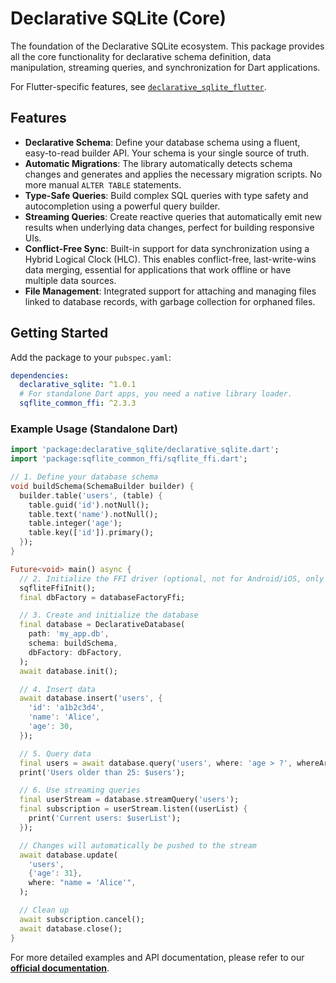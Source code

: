 # Declarative SQLite (Core)

The foundation of the Declarative SQLite ecosystem. This package provides all the core functionality for declarative schema definition, data manipulation, streaming queries, and synchronization for Dart applications.

For Flutter-specific features, see [`declarative_sqlite_flutter`](../declarative_sqlite_flutter/).

## Features

- **Declarative Schema**: Define your database schema using a fluent, easy-to-read builder API. Your schema is your single source of truth.
- **Automatic Migrations**: The library automatically detects schema changes and generates and applies the necessary migration scripts. No more manual `ALTER TABLE` statements.
- **Type-Safe Queries**: Build complex SQL queries with type safety and autocompletion using a powerful query builder.
- **Streaming Queries**: Create reactive queries that automatically emit new results when underlying data changes, perfect for building responsive UIs.
- **Conflict-Free Sync**: Built-in support for data synchronization using a Hybrid Logical Clock (HLC). This enables conflict-free, last-write-wins data merging, essential for applications that work offline or have multiple data sources.
- **File Management**: Integrated support for attaching and managing files linked to database records, with garbage collection for orphaned files.

## Getting Started

Add the package to your `pubspec.yaml`:

```yaml
dependencies:
  declarative_sqlite: ^1.0.1
  # For standalone Dart apps, you need a native library loader.
  sqflite_common_ffi: ^2.3.3
```

### Example Usage (Standalone Dart)

```dart
import 'package:declarative_sqlite/declarative_sqlite.dart';
import 'package:sqflite_common_ffi/sqflite_ffi.dart';

// 1. Define your database schema
void buildSchema(SchemaBuilder builder) {
  builder.table('users', (table) {
    table.guid('id').notNull();
    table.text('name').notNull();
    table.integer('age');
    table.key(['id']).primary();
  });
}

Future<void> main() async {
  // 2. Initialize the FFI driver (optional, not for Android/iOS, only for desktop)
  sqfliteFfiInit();
  final dbFactory = databaseFactoryFfi;

  // 3. Create and initialize the database
  final database = DeclarativeDatabase(
    path: 'my_app.db',
    schema: buildSchema,
    dbFactory: dbFactory,
  );
  await database.init();

  // 4. Insert data
  await database.insert('users', {
    'id': 'a1b2c3d4',
    'name': 'Alice',
    'age': 30,
  });

  // 5. Query data
  final users = await database.query('users', where: 'age > ?', whereArgs: [25]);
  print('Users older than 25: $users');

  // 6. Use streaming queries
  final userStream = database.streamQuery('users');
  final subscription = userStream.listen((userList) {
    print('Current users: $userList');
  });

  // Changes will automatically be pushed to the stream
  await database.update(
    'users',
    {'age': 31},
    where: "name = 'Alice'",
  );

  // Clean up
  await subscription.cancel();
  await database.close();
}
```

For more detailed examples and API documentation, please refer to our [**official documentation**](https://graknol.github.io/declarative_sqlite/docs/core-library/intro).
